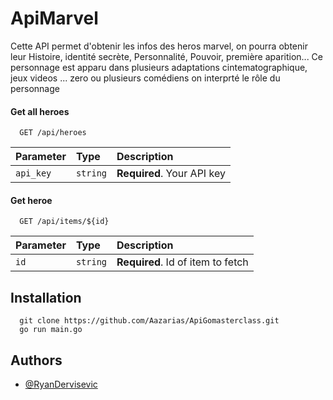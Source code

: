 # ApiMarvel

Cette API permet d'obtenir les infos des heros marvel, on pourra obtenir leur Histoire, identité secrète, Personnalité, Pouvoir, première aparition...
Ce personnage est apparu dans plusieurs adaptations cintematographique, jeux videos ... 
zero ou plusieurs comédiens on interprté le rôle du personnage

#### Get all heroes

```http
  GET /api/heroes
```

| Parameter | Type     | Description                |
| :-------- | :------- | :------------------------- |
| `api_key` | `string` | **Required**. Your API key |

#### Get heroe

```http
  GET /api/items/${id}
```

| Parameter | Type     | Description                       |
| :-------- | :------- | :-------------------------------- |
| `id`      | `string` | **Required**. Id of item to fetch |

## Installation

```
  git clone https://github.com/Aazarias/ApiGomasterclass.git
  go run main.go
```

## Authors

- [@RyanDervisevic](https://github.com/RyanDervisevic)

